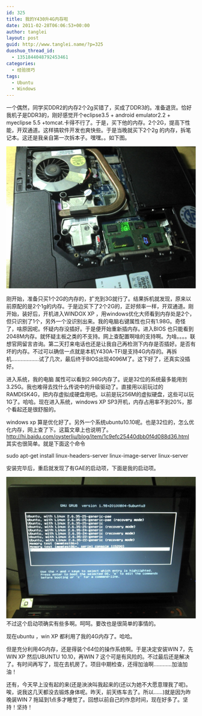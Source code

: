 ```yaml
---
id: 325
title: 我的Y430升4G内存啦
date: 2011-02-28T06:06:53+00:00
author: tanglei
layout: post
guid: http://www.tanglei.name/?p=325
duoshuo_thread_id:
  - 1351844048792453461
categories:
  - 经验技巧
tags:
  - Ubuntu
  - Windows
---
```

一个偶然，同学买DDR2的内存2个2g买错了，买成了DDR3的。准备退货。恰好我机子是DDR3的，刚好感觉开个eclipse3.5 + android emulator2.2 + myeclipse 5.5 +tomcat.卡得不行了。于是，买下他的内存。2个2G，提高下性能，开双通道。这样搞软件开发也爽快些。于是当晚就买下2个2g 的内存，拆笔记本。这还是我亲自第一次拆本子。嘿嘿。。如下图。

[<img class="aligncenter size-large wp-image-326" title="2011-02-27_17-25-51_825" src="/wp-content/uploads/2011/02/2011-02-27_17-25-51_825.jpg" alt=""  />](/wp-content/uploads/2011/02/2011-02-27_17-25-51_825.jpg)

刚开始，准备只买1个2G的内存的，扩充到3G就行了。结果拆机就发现，原来以前原配的是2个1g的内存。于是边买下了2个2G的，正好频率一样，开双通道。刚开始，装好后，开机进入WINDOX XP ，用windows优化大师看到内存处是2个，但只识别了1个，另外一个没识别出来。我的电脑右键属性也只有1.98G。奇怪了，啥原因呢。怀疑内存没插好。于是便开始重新插内存。进入BIOS 也只能看到2048M内存。就怀疑主板之类的不支持。网上查配置啊啥的支持啊。为啥。。。。联想官网留言咨询。第二天打来电话也还是让我自己再检测下内存是否插好。是否有坏的内存。不过可以确信一点就是本机Y430A-TFI是支持4G内存的。再拆机………………试了几次，最后终于BIOS出现4096M了。这下好了，还真实没插好。

进入系统，我的电脑 属性可以看到2.98G内存了。说是32位的系统最多能用到3.25G。我也难得去找什么传说中的升级驱动了。直接用以前玩过的RAMDISK4G，把内存虚拟成硬盘用吧。以前是玩256M的虚拟硬盘，这些可以玩1G了。哈哈。现在进入系统，windows XP SP3开机，内存占用率不到20%，那个看起还是很舒服的。

windows xp 算是优化好了。另外一个系统ubuntu10.10呢。也是32位的，怎么优化内存，网上查了下。这篇文章上也说明了。<http://hi.baidu.com/oysterliu/blog/item/1c9efc25440dbb0f4d088d36.html> 其实也很简单。就是下面这个命令

sudo apt-get install linux-headers-server linux-image-server linux-server

安装完毕后，重启就发现了有GAE的启动项，下面是我的启动项。

[<img class="aligncenter size-large wp-image-327" title="2011-02-28_12-52-30_944" src="/wp-content/uploads/2011/02/2011-02-28_12-52-30_944.jpg" alt=""  />](/wp-content/uploads/2011/02/2011-02-28_12-52-30_944.jpg)不过这个启动项确实有些多啊。呵呵。要改也是很简单的事情的。

现在ubuntu ，win XP 都利用了我的4G内存了。哈哈。

但是充分利用4G内存，还是得装个64位的操作系统啊。于是决定安装WIN 7，先 WIN XP 然后UBUNTU 10.10，再WIN 7 这个可是有风险的。不过最后还是解决了。有时间再写了，现在去机房了。项目中期检查，还得加油啊…………加油加油！

还有，今天早上没有起的来(还是泱泱叫我起来的(还以为她不大愿意理我了呢)。唉，说我这几天都没去锻炼身体呢。昨天，前天练车去了。所以……)就是因为昨晚装WIN 7 拖延到1点多才睡觉了。回想以前自己的作息时间，现在好多了。坚持！坚持！
